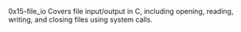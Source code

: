0x15-file_io
Covers file input/output in C, including opening, reading, writing, and closing files using system calls.
